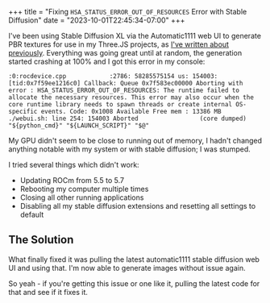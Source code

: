 +++
title = "Fixing `HSA_STATUS_ERROR_OUT_OF_RESOURCES` Error with Stable Diffusion"
date = "2023-10-01T22:45:34-07:00"
+++

I've been using Stable Diffusion XL via the Automatic1111 web UI to generate PBR textures for use in my Three.JS projects, as [I've written about previously](https://cprimozic.net/notes/posts/generating-textures-for-3d-using-stable-diffusion/).  Everything was going great until at random, the generation started crashing at 100% and I got this error in my console:

`:0:rocdevice.cpp            :2786: 58285575154 us: 154003: [tid:0x7f59ee1216c0] Callback: Queue 0x7f583ec00000 Aborting with error : HSA_STATUS_ERROR_OUT_OF_RESOURCES: The runtime failed to allocate the necessary resources. This error may also occur when the core runtime library needs to spawn threads or create internal OS-specific events. Code: 0x1008 Available Free mem : 13386 MB
./webui.sh: line 254: 154003 Aborted                 (core dumped) "${python_cmd}" "${LAUNCH_SCRIPT}" "$@"`

My GPU didn't seem to be close to running out of memory, I hadn't changed anything notable with my system or with stable diffusion; I was stumped.

I tried several things which didn't work:

 - Updating ROCm from 5.5 to 5.7
 - Rebooting my computer multiple times
 - Closing all other running applications
 - Disabling all my stable diffusion extensions and resetting all settings to default

## The Solution

What finally fixed it was pulling the latest automatic1111 stable diffusion web UI and using that.  I'm now able to generate images without issue again.

So yeah - if you're getting this issue or one like it, pulling the latest code for that and see if it fixes it.

